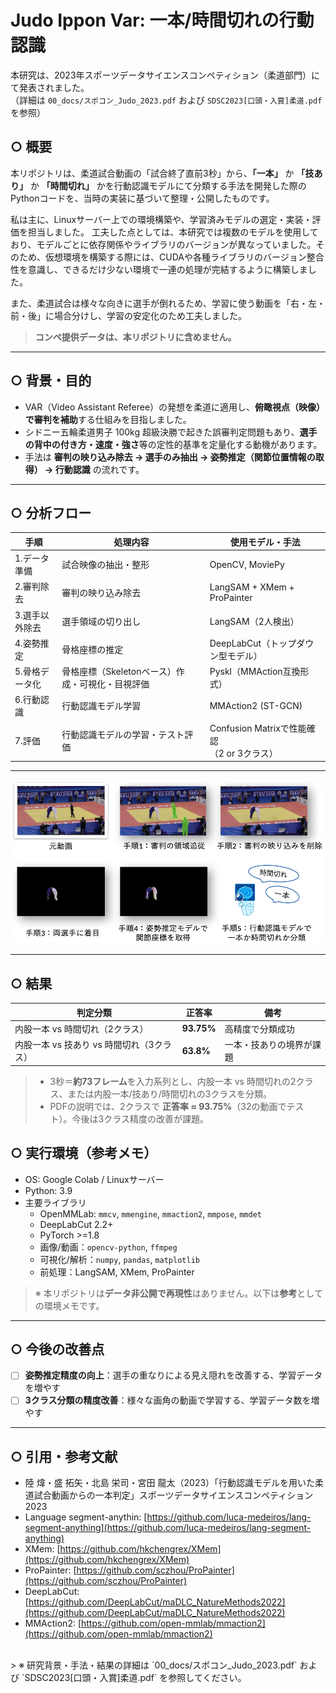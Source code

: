 # Judo Ippon Var: 一本/時間切れの行動認識

本研究は、2023年スポーツデータサイエンスコンペティション（柔道部門）にて発表されました。
<br>（詳細は `00_docs/スポコン_Judo_2023.pdf` および `SDSC2023[口頭・入賞]柔道.pdf` を参照）

## ○ 概要
本リポジトリは、柔道試合動画の「試合終了直前3秒」から、**「一本」** か **「技あり」** か **「時間切れ」** かを行動認識モデルにて分類する手法を開発した際のPythonコードを、当時の実装に基づいて整理・公開したものです。

私は主に、Linuxサーバー上での環境構築や、学習済みモデルの選定・実装・評価を担当しました。
工夫した点としては、本研究では複数のモデルを使用しており、モデルごとに依存関係やライブラリのバージョンが異なっていました。そのため、仮想環境を構築する際には、CUDAや各種ライブラリのバージョン整合性を意識し、できるだけ少ない環境で一連の処理が完結するように構築しました。

また、柔道試合は様々な向きに選手が倒れるため、学習に使う動画を「右・左・前・後」に場合分けし、学習の安定化のため工夫しました。

> **コンペ提供データは、本リポジトリに含めません。**

---

## ○ 背景・目的
- VAR（Video Assistant Referee）の発想を柔道に適用し、**俯瞰視点（映像）で審判を補助**する仕組みを目指しました。  
- シドニー五輪柔道男子 100kg 超級決勝で起きた誤審判定問題もあり、**選手の背中の付き方・速度・強さ**等の定性的基準を定量化する動機があります。
- 手法は **審判の映り込み除去 → 選手のみ抽出 → 姿勢推定（関節位置情報の取得） → 行動認識** の流れです。
  
---

## ○ 分析フロー

| 手順 | 処理内容 | 使用モデル・手法 |
|-----------|-----------|----------------|
| 1.データ準備 | 試合映像の抽出・整形 | OpenCV, MoviePy |
| 2.審判除去 | 審判の映り込み除去 | LangSAM + XMem + ProPainter |
| 3.選手以外除去 | 選手領域の切り出し | LangSAM（2人検出） |
| 4.姿勢推定 | 骨格座標の推定 | DeepLabCut（トップダウン型モデル） |
| 5.骨格データ化 | 骨格座標（Skeletonベース）作成・可視化・目視評価 | Pyskl（MMAction互換形式） |
| 6.行動認識 | 行動認識モデル学習 | MMAction2 (ST-GCN) |
| 7.評価 | 行動認識モデルの学習・テスト評価 | Confusion Matrixで性能確認<br>（2 or 3クラス） |

---

![手順](images/PreprocessingFlow.png)


---

## ○ 結果

| 判定分類                      | 正答率        | 備考           |
| ------------------------- | ---------- | ------------ |
| 内股一本 vs 時間切れ（2クラス）        | **93.75%** | 高精度で分類成功     |
| 内股一本 vs 技あり vs 時間切れ（3クラス） | **63.8%**  | 一本・技ありの境界が課題 |

> - 3秒＝**約73フレーム**を入力系列とし、内股一本 vs 時間切れの2クラス、または内股一本/技あり/時間切れの3クラスを分類。
> - PDFの説明では、2クラスで **正答率 ≈ 93.75%**（32の動画でテスト）。今後は3クラス精度の改善が課題。  

## ○ 実行環境（参考メモ）

- OS: Google Colab / Linuxサーバー
- Python: 3.9
- 主要ライブラリ
  - OpenMMLab: `mmcv`, `mmengine`, `mmaction2`, `mmpose`, `mmdet`
  - DeepLabCut 2.2+
  - PyTorch >=1.8
  - 画像/動画：`opencv-python`, `ffmpeg`
  - 可視化/解析：`numpy`, `pandas`, `matplotlib`
  - 前処理：LangSAM, XMem, ProPainter

> ※ 本リポジトリは**データ非公開で再現性**はありません。以下は**参考**としての環境メモです。

---

## ○ 今後の改善点
- [ ] **姿勢推定精度の向上**：選手の重なりによる見え隠れを改善する、学習データを増やす
- [ ] **3クラス分類の精度改善**：様々な画角の動画で学習する、学習データ数を増やす

---

## ○ 引用・参考文献
* 陸 煒・盛 拓矢・北島 栄司・宮田 龍太（2023）「行動認識モデルを用いた柔道試合動画からの一本判定」スポーツデータサイエンスコンペティション2023
* Language segment-anythin: [https://github.com/luca-medeiros/lang-segment-anything](https://github.com/luca-medeiros/lang-segment-anything)
* XMem: [https://github.com/hkchengrex/XMem](https://github.com/hkchengrex/XMem)
* ProPainter: [https://github.com/sczhou/ProPainter](https://github.com/sczhou/ProPainter)
* DeepLabCut: [https://github.com/DeepLabCut/maDLC_NatureMethods2022](https://github.com/DeepLabCut/maDLC_NatureMethods2022)
* MMAction2: [https://github.com/open-mmlab/mmaction2](https://github.com/open-mmlab/mmaction2)

<br>
> ※ 研究背景・手法・結果の詳細は `00_docs/スポコン_Judo_2023.pdf` および `SDSC2023[口頭・入賞]柔道.pdf` を参照してください。  
